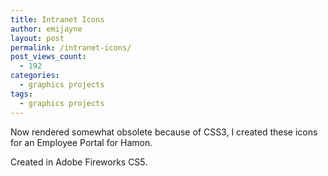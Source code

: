 ```yaml
---
title: Intranet Icons
author: emijayne
layout: post
permalink: /intranet-icons/
post_views_count:
  - 192
categories:
  - graphics projects
tags:
  - graphics projects
---
```

Now rendered somewhat obsolete because of CSS3, I created these icons for an Employee Portal for Hamon.

Created in Adobe Fireworks CS5.